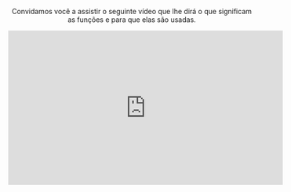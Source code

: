 <div style="text-align:center;"> 
</body>

<p>Convidamos você a assistir o seguinte vídeo que lhe dirá o que significam as funções e para que elas são usadas.</p>

<iframe width="560" height="315" src="https://www.youtube.com/embed/y2NFMLHbzjk?rel=0" frameborder="0" allow="autoplay; encrypted-media" allowfullscreen></iframe>

</div>
<body>